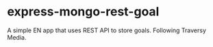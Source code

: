 # express-mongo-rest-goal
A simple EN app that uses REST API to store goals. Following Traversy Media.

